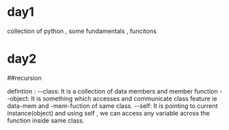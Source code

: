 # day1

collection of python , some fundamentals , funcitons

# day2

##recursion

defintion :
--class: It is a collection of data members and member function
--object: It is something which accesses and communicate class feature ie data-mem and -mem-fuction of same class.
--self: It is pointing to current instance(object) and using self , we can access any variable across the function inside same class.
